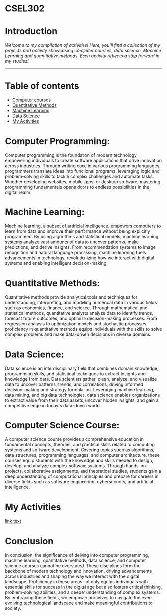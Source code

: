 # CSEL302


# **Introduction**



*Welcome to my compilation of activities! Here, you'll find a collection of my projects and activity showcasing computer courses, data science, Machine Learning and quantitative methods. Each activity reflects a step forward in my studies!*

---


# **Table of contents**

*   [Computer courses](#section-id)
*   [Quantitative Methods](#method-id)
*  [Machine Learning](#machine-id)
*  [Data Science](#data-id)
*  [My Activities](#my-id)



# **Computer Programming:**
Computer programming is the foundation of modern technology, empowering individuals to create software applications that drive innovation across industries. Through writing code in various programming languages, programmers translate ideas into functional programs, leveraging logic and problem-solving skills to tackle complex challenges and automate tasks. Whether developing websites, mobile apps, or desktop software, mastering programming fundamentals opens doors to endless possibilities in the digital realm.

<a id='machine-id'></a>
# **Machine Learning:**
Machine learning, a subset of artificial intelligence, empowers computers to learn from data and improve their performance without being explicitly programmed. By using algorithms and statistical models, machine learning systems analyze vast amounts of data to uncover patterns, make predictions, and derive insights. From recommendation systems to image recognition and natural language processing, machine learning fuels advancements in technology, revolutionizing how we interact with digital systems and enabling intelligent decision-making.

<a id='method-id'></a>
# Quantitative Methods:
Quantitative methods provide analytical tools and techniques for understanding, interpreting, and modeling numerical data in various fields such as economics, finance, and science. Through mathematical and statistical methods, quantitative analysts analyze data to identify trends, forecast future outcomes, and optimize decision-making processes. From regression analysis to optimization models and stochastic processes, proficiency in quantitative methods equips individuals with the skills to solve complex problems and make data-driven decisions in diverse domains.

<a id='data-id'></a>
# **Data Science:**
Data science is an interdisciplinary field that combines domain knowledge, programming skills, and statistical techniques to extract insights and knowledge from data. Data scientists gather, clean, analyze, and visualize data to uncover patterns, trends, and correlations, driving informed decision-making and strategy formulation. Leveraging machine learning, data mining, and big data technologies, data science enables organizations to extract value from their data assets, uncover hidden insights, and gain a competitive edge in today's data-driven world.

<a id='section-id'></a>
# **Computer Science Course:**
A computer science course provides a comprehensive education in fundamental concepts, theories, and practical skills related to computing systems and software development. Covering topics such as algorithms, data structures, programming languages, and computer architecture, these courses equip students with the knowledge and skills needed to design, develop, and analyze complex software systems. Through hands-on projects, collaborative assignments, and theoretical studies, students gain a deep understanding of computational principles and prepare for careers in diverse fields such as software engineering, cybersecurity, and artificial intelligence.




<a id='my-id'></a>
# **My Activities**
<a href="url">link text</a>




# **Conclusion**
In conclusion, the significance of delving into computer programming, machine learning, quantitative methods, data science, and computer science courses cannot be overstated. These disciplines form the backbone of modern technology and innovation, driving advancements across industries and shaping the way we interact with the digital landscape. Proficiency in these areas not only equips individuals with essential skills for success in the digital age but also fosters critical thinking, problem-solving abilities, and a deeper understanding of complex systems. By embracing these fields, we empower ourselves to navigate the ever-evolving technological landscape and make meaningful contributions to society.





